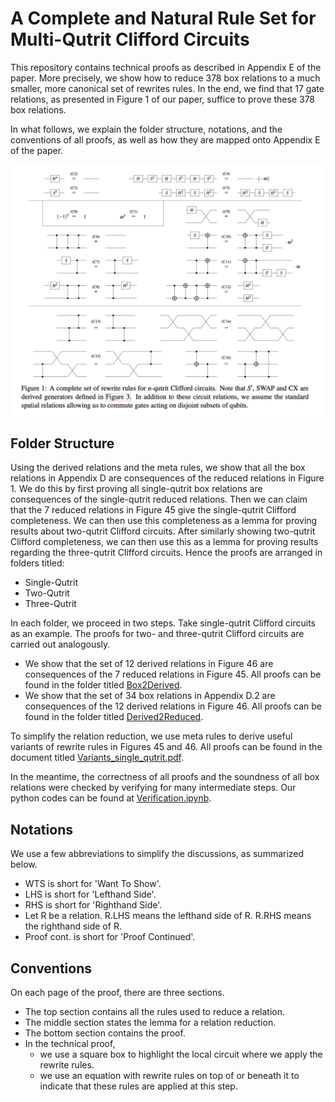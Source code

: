# A Complete and Natural Rule Set for Multi-Qutrit Clifford Circuits

This repository contains technical proofs as described in Appendix E of the paper. More precisely, we show how to reduce 378 box relations to a much smaller, more canonical set of rewrites rules. In the end, we find that 17 gate relations, as presented in Figure 1 of our paper, suffice to prove these 378 box relations. 

In what follows, we explain the folder structure, notations, and the conventions of all proofs, as well as how they are mapped onto Appendix E of the paper.

![](https://github.com/SarahMMMLi/QutritClifford/blob/main/Figures/Figure1.png)

## Folder Structure
Using the derived relations and the meta rules, we show that all the box relations in Appendix D are consequences of the reduced relations in Figure 1. We do this by first proving all single-qutrit box relations are consequences of the single-qutrit reduced relations. Then we can claim that the 7 reduced relations in Figure 45 give the single-qutrit Clifford completeness. We can then use this completeness as a lemma for proving results about two-qutrit Clifford circuits. After similarly showing two-qutrit Clifford completeness, we can then use this as a lemma for proving results regarding the three-qutrit Clifford circuits. Hence the proofs are arranged in folders titled:

- Single-Qutrit
- Two-Qutrit
- Three-Qutrit

In each folder, we proceed in two steps. Take single-qutrit Clifford circuits as an example. The proofs for two- and three-qutrit Clifford circuits are carried out analogously.

- We show that the set of 12 derived relations in Figure 46 are consequences of the 7 reduced relations in Figure 45. All proofs can be found in the folder titled [Box2Derived](https://github.com/SarahMMMLi/QutritClifford/tree/main/Single-Qutrit/Box2Derived).
- We show that the set of 34 box relations in Appendix D.2 are consequences of the 12 derived relations in Figure 46. All proofs can be found in the folder titled [Derived2Reduced](https://github.com/SarahMMMLi/QutritClifford/tree/main/Single-Qutrit/Derived2Reduced).

To simplify the relation reduction, we use meta rules to derive useful variants of rewrite rules in Figures 45 and 46. All proofs can be found in the document titled [Variants_single_qutrit.pdf](https://github.com/SarahMMMLi/QutritClifford/blob/main/Single-Qutrit/Variants_single_qutrit.pdf).

In the meantime, the correctness of all proofs and the soundness of all box relations were checked by verifying for many intermediate steps. Our python codes can be found at [Verification.ipynb](https://github.com/SarahMMMLi/QutritClifford/blob/main/Verification.ipynb).

## Notations
We use a few abbreviations to simplify the discussions, as summarized below.

- WTS is short for 'Want To Show'.
- LHS is short for 'Lefthand Side'.
- RHS is short for 'Righthand Side'.
- Let R be a relation. R.LHS means the lefthand side of R. R.RHS means the righthand side of R. 
- Proof cont. is short for 'Proof Continued'.

## Conventions
On each page of the proof, there are three sections.

- The top section contains all the rules used to reduce a relation.
- The middle section states the lemma for a relation reduction.
- The bottom section contains the proof.
- In the technical proof,
  - we use a square box to highlight the local circuit where we apply the rewrite rules.
  - we use an equation with rewrite rules on top of or beneath it to indicate that these rules are applied at this step.
